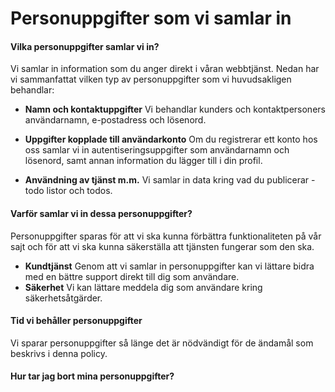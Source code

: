 # Personuppgifter som vi samlar in

#### Vilka personuppgifter samlar vi in?

Vi samlar in information som du anger direkt i våran webbtjänst. 
Nedan har vi sammanfattat vilken typ av personuppgifter som vi huvudsakligen behandlar: 

* **Namn och kontaktuppgifter** Vi behandlar kunders och kontaktpersoners användarnamn, e-postadress och lösenord.

* **Uppgifter kopplade till användarkonto** Om du registrerar ett konto hos oss samlar vi in autentiseringsuppgifter som användarnamn och lösenord, samt annan information du lägger till i din profil.

* **Användning av tjänst m.m.** Vi samlar in data kring vad du publicerar - todo listor och todos.

#### Varför samlar vi in dessa personuppgifter? 

Personuppgifter sparas för att vi ska kunna förbättra funktionaliteten på vår sajt och för att vi ska kunna säkerställa att tjänsten fungerar som den ska.

* **Kundtjänst** Genom att vi samlar in personuppgifter kan vi lättare bidra med en bättre support direkt till dig som användare.
* **Säkerhet** Vi kan lättare meddela dig som användare kring säkerhetsåtgärder. 

#### Tid vi behåller personuppgifter

Vi sparar personuppgifter så länge det är nödvändigt för de ändamål som beskrivs i denna policy. 


#### Hur tar jag bort mina personuppgifter?


